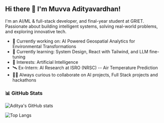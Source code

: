 ## Hi there 👋 I'm Muvva Adityavardhan!

I'm an AI/ML & full-stack developer, and final-year student at GRIET. Passionate about building intelligent systems, solving real-world problems, and exploring innovative tech.

- 🔭 Currently working on: AI Powered Geospatial Analytics for Environmental Transformations
- 🌱 Currently learning: System Design, React with Tailwind, and LLM fine-tuning
- 🧠 Interests: Artificial Intelligence 
- 🛰️ Ex-Intern: AI Research at ISRO (NRSC) -- Air Temperature Prediction
- 🧑‍🔬 Always curious to collaborate on AI projects, Full Stack projects and hackathons



### 📊 GitHub Stats
![Aditya's GitHub stats](https://github-readme-stats.vercel.app/api?username=yourusername&show_icons=true&theme=github_dark)

![Top Langs](https://github-readme-stats.vercel.app/api/top-langs/?username=yourusername&layout=compact&theme=github_dark)
